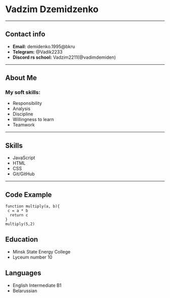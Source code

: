 # Vadzim Dzemidzenko
********* 
## Contact info
* **Email:** demidenko.1995@bkru
* **Telegram:** @Vadik2233
* **Discord rs school:** Vadzim2211(@vadimdemiden)
********* 
## About Me

### My soft skills:

* Responsibility
* Analysis
* Discipline
* Willingness to learn
* Teamwork

********* 
## Skills

* JavaScript
* HTML
* CSS
* Git/GitHub

********* 

## Code Example

```
function multiply(a, b){
 c = a * b
  return c
}
multiply(5,2)
```

## Education

* Minsk State Energy College
* Lyceum number 10

## Languages
* English Intermediate B1
* Belarussian
